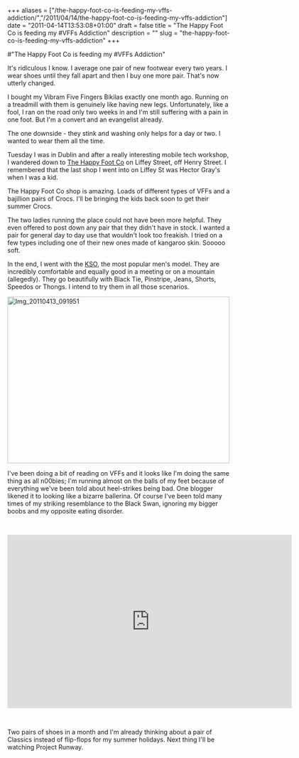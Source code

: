 +++
aliases = ["/the-happy-foot-co-is-feeding-my-vffs-addiction/","/2011/04/14/the-happy-foot-co-is-feeding-my-vffs-addiction"]
date = "2011-04-14T13:53:08+01:00"
draft = false
title = "The Happy Foot Co is feeding my #VFFs Addiction"
description = ""
slug = "the-happy-foot-co-is-feeding-my-vffs-addiction"
+++

#"The Happy Foot Co is feeding my #VFFs Addiction"


 <p>It's ridiculous I know. I average one pair of new footwear every two years. I wear shoes until they fall apart and then I buy one more pair. That's now utterly changed.</p>
<p>I bought my Vibram Five Fingers Bikilas exactly one month ago. Running on a treadmill with them is genuinely like having new legs. Unfortunately, like a fool, I ran on the road only two weeks in and I'm still suffering with a pain in one foot. But I'm a convert and an evangelist already.</p>
<p>The one downside - they stink and washing only helps for a day or two. I wanted to wear them all the time.</p>
<p>Tuesday I was in Dublin and after a really interesting mobile tech workshop, I wandered down to <a href="http://happyfootco.ie/">The Happy Foot Co</a> on Liffey Street, off Henry Street. I remembered that the last shop I went into on Liffey St was Hector Gray's when I was a kid.</p>
<p>The Happy Foot Co shop is amazing. Loads of different types of VFFs and a bajillion pairs of Crocs. I'll be bringing the kids back soon to get their summer Crocs.</p>
<p>The two ladies running the place could not have been more helpful. They even offered to post down any pair that they didn't have in stock. I wanted a pair for general day to day use that wouldn't look too freakish. I tried on a few types including one of their new ones made of kangaroo skin. Sooooo soft.</p>
<p>In the end, I went with the <a href="http://www.vibramfivefingers.com/products/Five-Fingers-KSO-Mens.htm">KSO</a>, the most popular men's model. They are incredibly comfortable and equally good in a meeting or on a mountain (allegedly). They go beautifully with Black Tie, Pinstripe, Jeans, Shorts, Speedos or Thongs. I intend to try them in all those scenarios.</p>
<p><div class='p_embed p_image_embed'>
<a href="http://getfile5.posterous.com/getfile/files.posterous.com/temp-2011-04-14/pECrvzxDzpnayemusvHxwqkhEbABkoptIEkvqwEqiIEIIgIFAviqynArFktA/IMG_20110413_091951.jpg.scaled1000.jpg"><img alt="Img_20110413_091951" height="375" src="http://getfile8.posterous.com/getfile/files.posterous.com/temp-2011-04-14/pECrvzxDzpnayemusvHxwqkhEbABkoptIEkvqwEqiIEIIgIFAviqynArFktA/IMG_20110413_091951.jpg.scaled500.jpg" width="500" /></a>
</div>
</p>
<p>I've been doing a bit of reading on VFFs and it looks like I'm doing the same thing as all n00bies; I'm running almost on the balls of my feet because of everything we've been told about heel-strikes being bad. One blogger likened it to looking like a bizarre ballerina. Of course I've been told many times of my striking resemblance to the Black Swan, ignoring my bigger boobs and my opposite eating disorder.</p>
<p>&nbsp;</p>
<p><iframe src="http://www.youtube.com/embed/-QAUKQNdOXY" frameborder="0" height="390" width="640"></iframe></p>
<p>&nbsp;</p>
<p>Two pairs of shoes in a month and I'm already thinking about a pair of Classics instead of flip-flops for my summer holidays. Next thing I'll be watching Project Runway.</p>
 